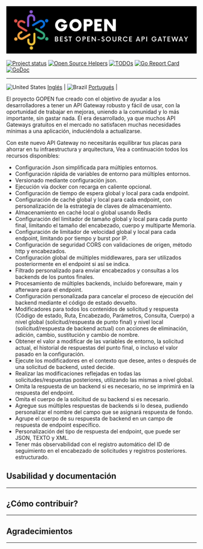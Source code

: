 <img src="logo-gateway.png" alt="">

[![Project status](https://img.shields.io/badge/version-v1.0.0_beta-yellow.svg)](https://github.com/GabrielHCataldo/gopen-gateway/releases/tag/v1.0.0-beta)
[![Open Source Helpers](https://www.codetriage.com/gabrielhcataldo/gopen-gateway/badges/users.svg)](https://www.codetriage.com/gabrielhcataldo/gopen-gateway)
[![TODOs](https://badgen.net/https/api.tickgit.com/badgen/github.com/GabrielHCataldo/gopen-gateway)](https://www.tickgit.com/browse?repo=github.com/GabrielHCataldo/gopen-gateway)
[![Go Report Card](https://goreportcard.com/badge/github.com/GabrielHCataldo/gopen-gateway)](https://goreportcard.com/report/github.com/GabrielHCataldo/gopen-gateway)
[![GoDoc](https://godoc.org/github/GabrielHCataldo/gopen-gateway?status.svg)](https://pkg.go.dev/github.com/GabrielHCataldo/gopen-gateway/helper)

[//]: # ([![build workflow]&#40;https://github.com/GabrielHCataldo/gopen-gateway/actions/workflows/go.yml/badge.svg&#41;]&#40;https://github.com/GabrielHCataldo/gopen-gateway/actions&#41;)

---

![United States](https://raw.githubusercontent.com/stevenrskelton/flag-icon/master/png/16/country-4x3/us.png "United States")
[Inglés](https://github.com/GabrielHCataldo/gopen-gateway/blob/main/README.md) |
![Brazil](https://raw.githubusercontent.com/stevenrskelton/flag-icon/master/png/16/country-4x3/br.png "Brazil")
[Portugués](https://github.com/GabrielHCataldo/gopen-gateway/blob/main/README.pt-br.md) |

El proyecto GOPEN fue creado con el objetivo de ayudar a los desarrolladores a tener un API Gateway robusto y fácil de usar,
con la oportunidad de trabajar en mejoras, uniendo a la comunidad y lo más importante, sin gastar nada. Él era
desarrollado, ya que muchos API Gateways gratuitos en el mercado no satisfacen muchas necesidades mínimas
a una aplicación, induciéndola a actualizarse.

Con este nuevo API Gateway no necesitarás equilibrar tus placas para ahorrar en tu infraestructura y arquitectura,
Vea a continuación todos los recursos disponibles:

- Configuración Json simplificada para múltiples entornos.
- Configuración rápida de variables de entorno para múltiples entornos.
- Versionado mediante configuración json.
- Ejecución vía docker con recarga en caliente opcional.
- Configuración de tiempo de espera global y local para cada endpoint.
- Configuración de caché global y local para cada endpoint, con personalización de la estrategia de claves de almacenamiento.
- Almacenamiento en caché local o global usando Redis
- Configuración del limitador de tamaño global y local para cada punto final, limitando el tamaño del encabezado, cuerpo y multiparte
  Memoria.
- Configuración de limitador de velocidad global y local para cada endpoint, limitando por tiempo y burst por IP.
- Configuración de seguridad CORS con validaciones de origen, método http y encabezados.
- Configuración global de múltiples middlewares, para ser utilizados posteriormente en el endpoint si así se indica.
- Filtrado personalizado para enviar encabezados y consultas a los backends de los puntos finales.
- Procesamiento de múltiples backends, incluido beforeware, main y afterware para el endpoint.
- Configuración personalizada para cancelar el proceso de ejecución del backend mediante el código de estado devuelto.
- Modificadores para todos los contenidos de solicitud y respuesta (Código de estado, Ruta, Encabezado, Parámetros, Consulta, Cuerpo)
  a nivel global (solicitud/respuesta de punto final) y nivel local (solicitud/respuesta de backend actual) con acciones de eliminación,
  adición, cambio, sustitución y cambio de nombre.
- Obtener el valor a modificar de las variables de entorno, la solicitud actual, el historial de respuestas del punto final,
  o incluso el valor pasado en la configuración.
- Ejecute los modificadores en el contexto que desee, antes o después de una solicitud de backend, usted decide.
- Realizar las modificaciones reflejadas en todas las solicitudes/respuestas posteriores, utilizando las mismas a nivel global.
- Omita la respuesta de un backend si es necesario, no se imprimirá en la respuesta del endpoint.
- Omita el cuerpo de la solicitud de su backend si es necesario.
- Agregue sus múltiples respuestas de backends si lo desea, pudiendo personalizar el nombre del campo que se asignará
  respuesta de fondo.
- Agrupe el cuerpo de su respuesta de backend en un campo de respuesta de endpoint específico.
- Personalización del tipo de respuesta del endpoint, que puede ser JSON, TEXTO y XML.
- Tener más observabilidad con el registro automático del ID de seguimiento en el encabezado de solicitudes y registros posteriores.
  estructurado.

Usabilidad y documentación
-----------
---


¿Cómo contribuir?
------------
---


Agradecimientos
------------
---

